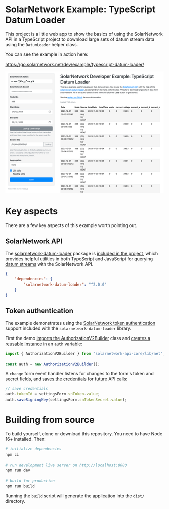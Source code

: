 # SolarNetwork Example: TypeScript Datum Loader

This project is a little web app to show the basics of using the SolarNetwork API in a TypeScript
project to download large sets of datum stream data using the `DatumLoader` helper class.

You can see the example in action here:

<https://go.solarnetwork.net/dev/example/typescript-datum-loader/>

<img alt="Screenshot of the TypeScript Datum Loader app" src="docs/datum-loader-screenshot@2x.png"  width="1340">

# Key aspects

There are a few key aspects of this example worth pointing out.

## SolarNetwork API

The [solarnetwork-datum-loader][sn-datum-loader] package is
[included in the project][sn-datum-loader-dep], which provides helpful utilities in both
TypeScript and JavaScript for querying [datum streams][datum-stream] with the SolarNetwork API.

```json
{
	"dependencies": {
		"solarnetwork-datum-loader": "^2.0.0"
	}
}
```

## Token authentication

The example demonstrates using the [SolarNetwork token authentication][sn-api-auth]
support included with the `solarnetwork-datum-loader` library.

First the demo [imports the AuthorizationV2Builder][import-sn-auth] class and
[creates a reusable instance][auth-instance] in an `auth` variable:

```ts
import { AuthorizationV2Builder } from "solarnetwork-api-core/lib/net";

const auth = new AuthorizationV2Builder();
```

A `change` form event handler listens for changes to the form's token and secret fields, and
[saves the credentials][save-creds] for future API calls:

```ts
// save credentials
auth.tokenId = settingsForm.snToken.value;
auth.saveSigningKey(settingsForm.snTokenSecret.value);
```

# Building from source

To build yourself, clone or download this repository. You need to have
Node 16+ installed. Then:

```sh
# initialize dependencies
npm ci

# run development live server on http://localhost:8080
npm run dev

# build for production
npm run build
```

Running the `build` script will generate the application into the `dist/` directory.

[auth-instance]: https://github.com/SolarNetwork/solarnetwork-example-ts-datum-loader/blob/1.0.0/src/main/ts/sn.ts#L19
[datum-stream]: https://github.com/SolarNetwork/solarnetwork/wiki/SolarNet-API-global-objects#datum-stream
[sn-api-auth]: https://github.com/SolarNetwork/solarnetwork/wiki/SolarNet-API-authentication-scheme-V2
[sn-datum-loader]: https://www.npmjs.com/package/solarnetwork-datum-loader
[sn-datum-loader-dep]: https://github.com/SolarNetwork/solarnetwork-example-ts-datum-loader/blob/1.0.0/package.json#L43
[import-sn-auth]: https://github.com/SolarNetwork/solarnetwork-example-ts-datum-loader/blob/1.0.0/src/main/ts/sn.ts#L2-L5
[save-creds]: https://github.com/SolarNetwork/solarnetwork-example-ts-datum-loader/blob/1.0.0/src/main/ts/sn.ts#L26-L35
